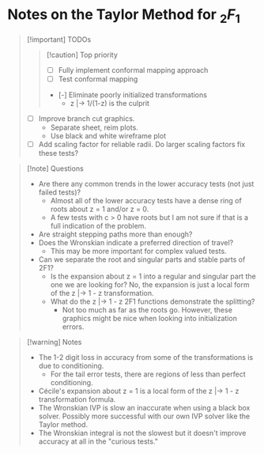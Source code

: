 # Notes on the Taylor Method for ${_2}F_1$
> [!important] TODOs
> > [!caution] Top priority
> > - [ ] Fully implement conformal mapping approach
> > - [ ] Test conformal mapping
> > - [-] Eliminate poorly initialized transformations
> >     - z |-> 1/(1-z) is the culprit
> - [ ] Improve branch cut graphics.
>     - Separate sheet, reim plots.
>     - Use black and white wireframe plot
> - [ ] Add scaling factor for reliable radii. Do larger scaling factors fix these tests?

> [!note] Questions
> - Are there any common trends in the lower accuracy tests (not just failed tests)?
>     - Almost all of the lower accuracy tests have a dense ring of roots about z = 1 and/or z = 0.
>     - A few tests with c > 0 have roots but I am not sure if that is a full indication of the problem.
> - Are straight stepping paths more than enough?
> - Does the Wronskian indicate a preferred direction of travel?
>     - This may be more important for complex valued tests.
> - Can we separate the root and singular parts and stable parts of 2F1?
>     - Is the expansion about z = 1 into a regular and singular part the one we are looking for? No, the expansion is just a local form of the z |-> 1 - z transformation.
>     - What do the z |-> 1 - z 2F1 functions demonstrate the splitting?
>         - Not too much as far as the roots go. However, these graphics might be nice when looking into initialization errors.

> [!warning] Notes
> - The 1-2 digit loss in accuracy from some of the transformations is due to conditioning.
>     - For the tail error tests, there are regions of less than perfect conditioning.
> - Cécile's expansion about z = 1 is a local form of the z |-> 1 - z transformation formula.
> - The Wronskian IVP is slow an inaccurate when using a black box solver. Possibly more successful with our own IVP solver like the Taylor method.
> - The Wronskian integral is not the slowest but it doesn't improve accuracy at all in the "curious tests."

